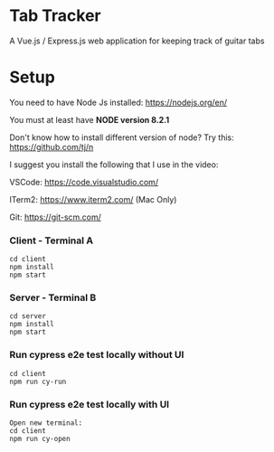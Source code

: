 # Tab Tracker
A Vue.js / Express.js web application for keeping track of guitar tabs

# Setup

You need to have Node Js installed: https://nodejs.org/en/

You must at least have **NODE version 8.2.1**

Don't know how to install different version of node?  Try this: https://github.com/tj/n

I suggest you install the following that I use in the video:

VSCode: https://code.visualstudio.com/

ITerm2: https://www.iterm2.com/ (Mac Only)

Git: https://git-scm.com/

### Client - Terminal A
```
cd client
npm install
npm start
```

### Server - Terminal B
```
cd server
npm install
npm start
```
### Run cypress e2e test locally without UI
```
cd client
npm run cy-run
```

### Run cypress e2e test locally with UI
```
Open new terminal:
cd client
npm run cy-open
```